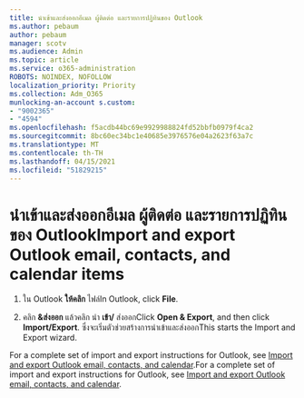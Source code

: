 ```yaml
---
title: นําเข้าและส่งออกอีเมล ผู้ติดต่อ และรายการปฏิทินของ Outlook
ms.author: pebaum
author: pebaum
manager: scotv
ms.audience: Admin
ms.topic: article
ms.service: o365-administration
ROBOTS: NOINDEX, NOFOLLOW
localization_priority: Priority
ms.collection: Adm_O365
munlocking-an-account s.custom:
- "9002365"
- "4594"
ms.openlocfilehash: f5acdb44bc69e9929988824fd52bbfb0979f4ca2
ms.sourcegitcommit: 8bc60ec34bc1e40685e3976576e04a2623f63a7c
ms.translationtype: MT
ms.contentlocale: th-TH
ms.lasthandoff: 04/15/2021
ms.locfileid: "51829215"
---
```

# <a name="import-and-export-outlook-email-contacts-and-calendar-items"></a><span data-ttu-id="e720a-102">นําเข้าและส่งออกอีเมล ผู้ติดต่อ และรายการปฏิทินของ Outlook</span><span class="sxs-lookup"><span data-stu-id="e720a-102">Import and export Outlook email, contacts, and calendar items</span></span>

1. <span data-ttu-id="e720a-103">ใน Outlook **ให้คลิก** ไฟล์</span><span class="sxs-lookup"><span data-stu-id="e720a-103">In Outlook, click **File**.</span></span>

2. <span data-ttu-id="e720a-104">คลิก **&ส่งออก** แล้วคลิก นํา **เข้า/** ส่งออก</span><span class="sxs-lookup"><span data-stu-id="e720a-104">Click **Open & Export**, and then click **Import/Export**.</span></span> <span data-ttu-id="e720a-105">ซึ่งจะเริ่มตัวช่วยสร้างการนําเข้าและส่งออก</span><span class="sxs-lookup"><span data-stu-id="e720a-105">This starts the Import and Export wizard.</span></span>

<span data-ttu-id="e720a-106">For a complete set of import and export instructions for Outlook, see [Import and export Outlook email, contacts, and calendar](https://support.office.com/article/import-and-export-outlook-email-contacts-and-calendar-92577192-3881-4502-b79d-c3bbada6c8ef).</span><span class="sxs-lookup"><span data-stu-id="e720a-106">For a complete set of import and export instructions for Outlook, see [Import and export Outlook email, contacts, and calendar](https://support.office.com/article/import-and-export-outlook-email-contacts-and-calendar-92577192-3881-4502-b79d-c3bbada6c8ef).</span></span>
